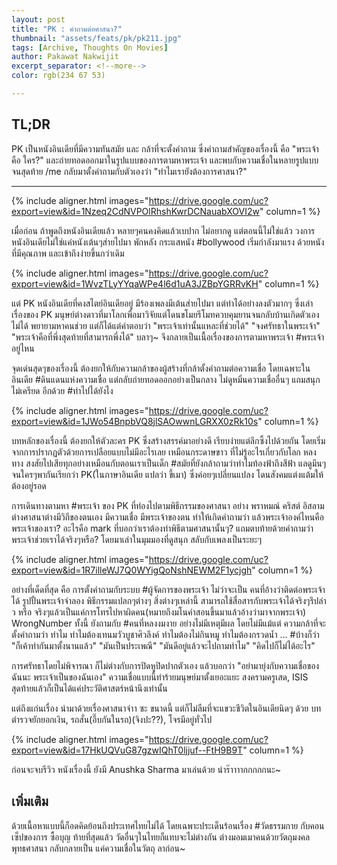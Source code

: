 ```yaml
---
layout: post
title: "PK : คำถามต่อศาสนา?"
thumbnail: "assets/feats/pk/pk211.jpg"
tags: [Archive, Thoughts On Movies]
author: Pakawat Nakwijit
excerpt_separator: <!--more-->
color: rgb(234 67 53)

---
```

## TL;DR
PK เป็นหนังอินเดียที่มีความทันสมัย และ กล้าที่จะตั้งคำถาม ซึ่งคำถามสำคัญของเรื่องนี้ คือ "พระเจ้า คือ ใคร?" และถ่ายทอดออกมาในรูปแบบของการตามหาพระเจ้า และพบกับความเชื่อในหลายรูปแบบจนสุดท้าย /me กลับมาตั้งคำถามกับตัวเองว่า "ทำไมเรายังต้องการศาสนา?"

<!--more-->
----------

{% include aligner.html images="https://drive.google.com/uc?export=view&id=1Nzeq2CdNVPOlRhshKwrDCNauabXOVI2w" column=1 %}

เมื่อก่อน ถ้าพูดถึงหนังอินเดียแล้ว หลายๆคนคงคิดแล้วเบปาก ไม่อยากดู แต่ตอนนี้ไม่ใช่แล้ว วงการหนังอินเดียไม่ใช่แค่หนังเต้นๆส่ายไปมา พักหลัง กระแสหนัง <span class="tag-en">#bollywood</span> เริ่มกำลังมาแรง ด้วยหนังที่มีคุณภาพ และเข้าถึงง่ายขึ้นกว่าเดิม

{% include aligner.html images="https://drive.google.com/uc?export=view&id=1WvzTLyYYqaWPe4l6d1uA3JZBpYGRRvKH" column=1 %}

แต่ PK หนังอินเดียที่คงสไตย์อินเดียอยู่ มีร้องเพลงมีเต้นส่ายไปมา แต่ทำได้อย่างลงตัวมากๆ ซึ่งเล่าเรื่องของ PK มนุษย์ต่างดาวที่มาโลกเพื่อมาวิจัยแต่โดนขโมยรีโมทควบคุมยานจนกลับบ้านเกิดตัวเองไม่ได้ พยายามหาคนช่วย แต่ก็ได้แต่คำตอบว่า "พระเจ้าเท่านั้นแหละที่ช่วยได้" "จงศรัทธาในพระเจ้า" "พระเจ้าคือที่พึ่งสุดท้ายที่สามารถพึ่งได้" บลาๆ~ จึงกลายเป็นเนื้อเรื่องของการตามหาพระเจ้า <span class="tag-en"><span class="tag-en">#พระเจ้าอยู่ไหน</span></span>

จุดเด่นสุดๆของเรื่องนี้ ต้องยกให้กับความกล้าของผู้สร้างที่กล้าตั้งคำถามต่อความเชื่อ โดยเฉพาะในอินเดีย <span class="tag-en"><span class="tag-en">#ดินแดนแห่งความเชื่อ</span></span> แต่กลับถ่ายทอดออกอย่างเป็นกลาง ไม่ดูหมิ่นความเชื่ออื่นๆ แถมสนุก ไม่เครียด อีกด้วย <span class="tag-en"><span class="tag-en">#ทำไปได้ยังไง</span></span>

{% include aligner.html images="https://drive.google.com/uc?export=view&id=1JWo54BnpbVQ8jlSAOwwnLGRXX0zRk10s" column=1 %}

บทหลักของเรื่องนี้ ต้องยกให้ตัวละคร PK ซึ่งสร้างสรรค์มาอย่างดี เรียบง่ายแต่ลึกซึ้งไปด้วยกัน โดยเริ่มจากการปรากฏตัวด้วยการเปลือยแบบไม่มีอะไรเลย เหมือนกระดาษขาว ที่ไม่รู้อะไรเกี่ยวกับโลก หลงทาง สงสัยไปเสียทุกอย่างเหมือนกับตอนเราเป็นเด็ก <span class="tag-en"><span class="tag-en">#สมัยที่ยังกล้าถามว่าทำไมท้องฟ้าถึงสีฟ้า</span></span> แลดูมึนๆ จนใครๆพากันเรียกว่า PK(ในภาษาอินเดีย แปลว่า ขี้เมา) ซึ่งค่อยๆเปลี่ยนแปลง โดนสังคมแต่งแต้มให้ต้องอยู่รอด

การเดินทางตามหา <span class="tag-en"><span class="tag-en">#พระเจ้า</span></span> ของ PK ที่ท่องไปตามพิธีกรรมของศาสนา อย่าง พราหมณ์ คริสต์ อิสลาม ต่างศาสนาต่างมีวิถีของตนเอง มีความเชื่อ มีพระเจ้าของตน ทำให้เกิดคำถามว่า แล้วพระเจ้าองค์ไหนคือพระเจ้าของเรา? อะไรคือ mark ที่บอกว่าเราต้องทำพิธีตามศาสนานั้นๆ? แถมตบท้ายด้วยคำถามว่า พระเจ้าช่วยเราได้จริงๆหรือ? โดยมาเล่าในมุมมองที่ดูสนุก สลับกับเพลงเป็นระยะๆ

{% include aligner.html images="https://drive.google.com/uc?export=view&id=1R7illeWJ7Q0WYigQoNshNEWM2F1ycjgh" column=1 %}

อย่างที่เด็ดที่สุด คือ การตั้งคำถามกับระบบ <span class="tag-en"><span class="tag-en">#ผู้จัดการของพระเจ้า</span></span> ไม่ว่าจะเป็น คนที่อ้างว่าติดต่อพระเจ้าได้ รูปปั้นพระเจ้าจำลอง พิธีกรรมแปลกๆต่างๆ สิ่งต่างๆเหล่านี้ สามารถใช้สื่อสารกับพระเจ้าได้จริงๆรึปล่าว หรือ จริงๆแล้วเป็นแค่การโทรไปหาผิดคน(หมายถึงมโนคำสอนขึ้นมาแล้วอ้างว่ามาจากพระเจ้า) WrongNumber
ทั้งนี้ ยังถามกับ <span class="tag-en"><span class="tag-en">#คนที่หลงงมงาย</span></span> อย่างไม่มีเหตุมีผล โดยไม่มีแม้แต่ ความกล้าที่จะตั้งคำถามว่า ทำไม ทำไมต้องเทนมวัวบูชาศิวลึงค์ ทำไมต้องไม่กินหมู ทำไมต้องกรวดน้ำ ... <span class="tag-en"><span class="tag-en">#บ้างก็ว่า</span></span> "ก็เค้าทำกันมาตั้งนานแล้ว" "มันเป็นประเพณี" "มันดีอยู่แล้วจะไปถามทำไม" "คิดไปก็ไม่ได้อะไร"

การศรัทธาโดยไม่พิจารณา ก็ไม่ต่างกับการปิดหูปิดปากตัวเอง แล้วบอกว่า "อย่ามายุ่งกับความเชื่อของฉันนะ พระเจ้าเป็นของฉันเอง" ความเชื่อแบบนี้ทำร้ายมนุษย์มาตั้งเยอะแยะ สงครามครูเสด, ISIS สุดท้ายแล้วก็เป็นได้แค่ประวัติศาสตร์หน้านึงเท่านั้น

แต่ถึงแก่นเรื่อง นำมาด้วยเรื่องศาสนาจ๋าา ซะ ขนาดนี้ แต่ก็ไม่ลืมที่จะแขวะชีวิตในอินเดียนิดๆ ด้วย บทตำรวจยักยอกเงิน, รถสั่น(อึ๊บกันในรถ)(จิงปะ??), โจรมีอยู่ทั่วไป

{% include aligner.html images="https://drive.google.com/uc?export=view&id=17HkUQVuG87gzwIQhT0ljjuf--FtH9B9T" column=1 %}

ก่อนจะจบรีวิว หนังเรื่องนี้ ยังมี Anushka Sharma มาเล่นด้วย น่าร๊าาาากกกกกนะ~

## เพิ่มเติม

ด้วยเนื้อหาแบบนี้ก็อดคิดย้อนถึงประเทศไทยไม่ได้ โดยเฉพาะประเด็นร้อนเรื่อง <span class="tag-en"><span class="tag-en">#วัดธรรมกาย</span></span> กับคอนเซ็ปของการ ซื้อบุญ ท้ายที่สุดแล้ว วัดอื่นๆในไทยก็แทบจะไม่ต่างกัน ต่างมอมเมาคนด้วยวัตถุมงคล พุทธศาสนา กลับกลายเป็น แค่ความเชื่อในวัตถุ ลาก่อน~

